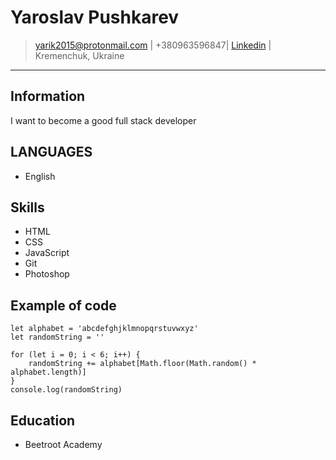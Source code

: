 # Yaroslav Pushkarev

> [yarik2015@protonmail.com](mailto:yarik2015@protonmail.com) |
> +380963596847|
> [Linkedin](https://linkedin.com/username) |
> Kremenchuk, Ukraine


---
## Information
I want to become a good full stack developer

## LANGUAGES
- English

## Skills
 - HTML
 - CSS
 - JavaScript
 - Git
 - Photoshop
 
## Example of code
```
let alphabet = 'abcdefghjklmnopqrstuvwxyz'
let randomString = ''

for (let i = 0; i < 6; i++) {
	randomString += alphabet[Math.floor(Math.random() * alphabet.length)]
}
console.log(randomString)
```
## Education
- Beetroot Academy

